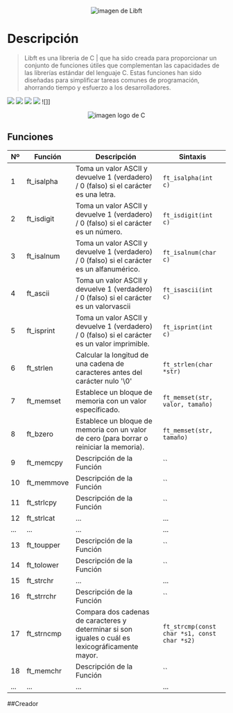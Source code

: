 <p align="center">
  <img src="https://repository-images.githubusercontent.com/204142917/82f36f80-66bf-11ea-8c8e-cdb47d752440" alt="imagen de Libft">
</p>

# Descripción
> Libft es una libreria de C |  que ha sido creada para proporcionar un conjunto de funciones útiles que complementan las capacidades de las librerías estándar del lenguaje C. Estas funciones han sido diseñadas para simplificar tareas comunes de programación, ahorrando tiempo y esfuerzo a los desarrolladores.

![](https://img.shields.io/github/stars/pandao/editor.md.svg) ![](https://img.shields.io/github/forks/pandao/editor.md.svg) ![](https://img.shields.io/github/tag/pandao/editor.md.svg) ![](https://img.shields.io/github/release/pandao/editor.md.svg) ![]]

<p align="center">
  <img src="https://images.vexels.com/media/users/3/166179/isolated/lists/b83d6b47a9502dfaf535087627a8bf96-c-programming-language-icon.png" alt="imagen logo de C">
</p>

## Funciones
|   Nº   | Función           | Descripción                                                                                               | Sintaxis                        |
|--------|-------------------|-----------------------------------------------------------------------------------------------------------|---------------------------------|
|   1    | ft_isalpha        |Toma un valor ASCII y devuelve 1 (verdadero) / 0 (falso) si el carácter es una letra.                      | `ft_isalpha(int c)`             |
|   2    | ft_isdigit        |Toma un valor ASCII y devuelve 1 (verdadero) / 0 (falso) si el carácter es un número.                      | `ft_isdigit(int c)`             |
|   3    | ft_isalnum        |Toma un valor ASCII y devuelve 1 (verdadero) / 0 (falso) si el carácter es un alfanumérico.                | `ft_isalnum(char c)`            |
|   4    | ft_ascii          |Toma un valor ASCII y devuelve 1 (verdadero) / 0 (falso) si el carácter es un valorvascii                  | `ft_isascii(int c)`             |
|   5    | ft_isprint        |Toma un valor ASCII y devuelve 1 (verdadero) / 0 (falso) si el carácter es un valor imprimible.            | `ft_isprint(int c)`             |
|   6    | ft_strlen         |Calcular la longitud de una cadena de caracteres antes del carácter nulo  '\0'                             | `ft_strlen(char *str)`          |
|   7    | ft_memset         |Establece un bloque de memoria con un valor específicado.                                                  | `ft_memset(str, valor, tamaño) `|
|   8    | ft_bzero          |Establece un bloque de memoria con un valor de cero (para borrar o reiniciar la memoria).                  | `ft_memset(str, tamaño) `       |
|   9    | ft_memcpy         | Descripción de la Función        | `` |
|   10   | ft_memmove        | Descripción de la Función       | `` |
|   11   | ft_strlcpy        | Descripción de la Función        | `` |
|   12   | ft_strlcat        | ...                              | ...                            |
| ...    |...                | ...                                                                                                       | ...                             |
|   13   | ft_toupper        | Descripción de la Función       | `` |
|   14   | ft_tolower        | Descripción de la Función        | `` |
|   15   | ft_strchr         | ...                              | ...                    |
|   16   | ft_strrchr        | Descripción de la Función        | `` |
|   17   | ft_strncmp        |Compara dos cadenas de caracteres y determinar si son iguales o cuál es lexicográficamente mayor.|`ft_strcmp(const char *s1, const char *s2)`|
|   18   | ft_memchr         | Descripción de la Función        | `` |
| ...    |...                | ...                              | ...                    |


##Creador
